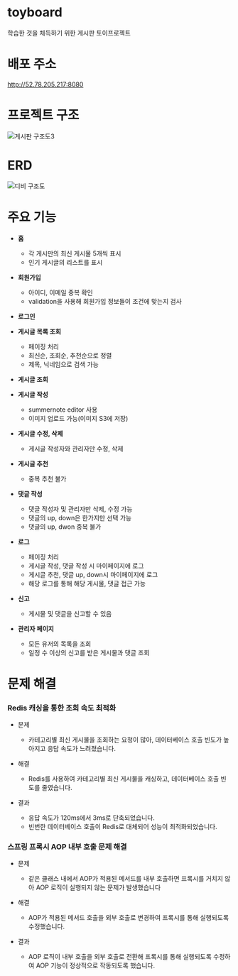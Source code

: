 # toyboard
학습한 것을 체득하기 위한 게시판 토이프로젝트

# 배포 주소
http://52.78.205.217:8080

# 프로젝트 구조
![게시판 구조도3](https://github.com/user-attachments/assets/2e7ac425-da52-4cb0-a32e-076586b0db23)


# ERD
![디비 구조도](https://github.com/HwangJaeHwan/toyboard/assets/58110333/9cffb2ae-24cc-4498-8c26-133c46655835)



# 주요 기능

* __홈__
  * 각 게시만의 최신 게시물 5개씩 표시
  * 인기 게시글의 리스트를 표시 

* __회원가입__
  * 아이디, 이메일 중복 확인
  * validation을 사용해 회원가입 정보들이 조건에 맞는지 검사
 
* __로그인__

* __게시글 목록 조회__
  * 페이징 처리
  * 최신순, 조회순, 추천순으로 정렬
  * 제목, 닉네임으로 검색 가능
 
* __게시글 조회__ 

* __게시글 작성__
  * summernote editor 사용
  * 이미지 업로드 가능(이미지 S3에 저장)

* __게시글 수정, 삭제__
  * 게시글 작성자와 관리자만 수정, 삭제
 
* __게시글 추천__
  * 중복 추천 불가
 
* __댓글 작성__
  * 댓글 작성자 및 관리자만 삭제, 수정 가능
  * 댓글의 up, down은 한가지만 선택 가능
  * 댓글의 up, dwon 중복 불가
 
* __로그__
  * 페이징 처리 
  * 게시글 작성, 댓글 작성 시 마이페이지에 로그
  * 게시글 추천, 댓글 up, down시 마이페이지에 로그
  * 해당 로그를 통해 해당 게시물, 댓글 접근 가능
 
* __신고__
  * 게시물 및 댓글을 신고할 수 있음
 
* __관리자 페이지__
  * 모든 유저의 목록을 조회
  * 일정 수 이상의 신고를 받은 게시물과 댓글 조회
 
# 문제 해결

### Redis 캐싱을 통한 조회 속도 최적화

* 문제
  * 카테고리별 최신 게시물을 조회하는 요청이 많아, 데이터베이스 호출 빈도가 높아지고 응답 속도가 느려졌습니다.

* 해결
  * Redis를 사용하여 카테고리별 최신 게시물을 캐싱하고, 데이터베이스 호출 빈도를 줄였습니다.
* 결과
  * 응답 속도가 120ms에서 3ms로 단축되었습니다.
  * 빈번한 데이터베이스 호출이 Redis로 대체되어 성능이 최적화되었습니다.
 
### 스프링 프록시 AOP 내부 호출 문제 해결

* 문제
  * 같은 클래스 내에서 AOP가 적용된 메서드를 내부 호출하면 프록시를 거치지 않아 AOP 로직이 실행되지 않는 문제가 발생했습니다

* 해결
  * AOP가 적용된 메서드 호출을 외부 호출로 변경하여 프록시를 통해 실행되도록 수정했습니다.
* 결과
  * AOP 로직이 내부 호출을 외부 호출로 전환해 프록시를 통해 실행되도록 수정하여 AOP 기능이 정상적으로 작동되도록 했습니다.


 
 
